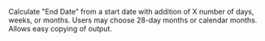 Calculate "End Date" from a start date with addition of X number of days, weeks, or months. Users may choose 28-day months or calendar months. Allows easy copying of output.
